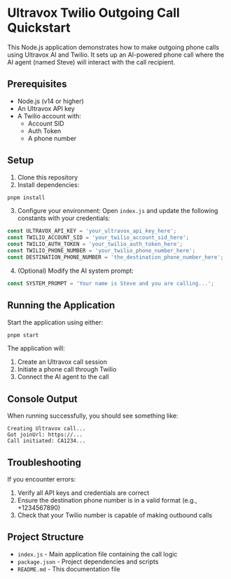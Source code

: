 # Ultravox Twilio Outgoing Call Quickstart

This Node.js application demonstrates how to make outgoing phone calls using Ultravox AI and Twilio. It sets up an AI-powered phone call where the AI agent (named Steve) will interact with the call recipient.

## Prerequisites

- Node.js (v14 or higher)
- An Ultravox API key
- A Twilio account with:
  - Account SID
  - Auth Token
  - A phone number

## Setup

1. Clone this repository
2. Install dependencies:
```bash
pnpm install
```

3. Configure your environment:
   Open `index.js` and update the following constants with your credentials:

```javascript
const ULTRAVOX_API_KEY = 'your_ultravox_api_key_here';
const TWILIO_ACCOUNT_SID = 'your_twilio_account_sid_here';
const TWILIO_AUTH_TOKEN = 'your_twilio_auth_token_here';
const TWILIO_PHONE_NUMBER = 'your_twilio_phone_number_here';
const DESTINATION_PHONE_NUMBER = 'the_destination_phone_number_here';
```

4. (Optional) Modify the AI system prompt:
```javascript
const SYSTEM_PROMPT = 'Your name is Steve and you are calling...';
```

## Running the Application

Start the application using either:
```bash
pnpm start
```

The application will:
1. Create an Ultravox call session
2. Initiate a phone call through Twilio
3. Connect the AI agent to the call

## Console Output

When running successfully, you should see something like:
```
Creating Ultravox call...
Got joinUrl: https://...
Call initiated: CA1234...
```

## Troubleshooting

If you encounter errors:
1. Verify all API keys and credentials are correct
2. Ensure the destination phone number is in a valid format (e.g., +1234567890)
3. Check that your Twilio number is capable of making outbound calls

## Project Structure

- `index.js` - Main application file containing the call logic
- `package.json` - Project dependencies and scripts
- `README.md` - This documentation file